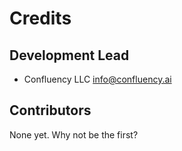 # Credits

## Development Lead

* Confluency LLC <info@confluency.ai>

## Contributors

None yet. Why not be the first?
